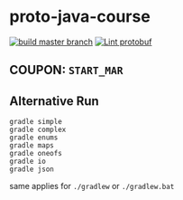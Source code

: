 # proto-java-course

[![build master branch](https://github.com/Clement-Jean/proto-java-course/actions/workflows/gradle.yml/badge.svg)](https://github.com/Clement-Jean/proto-java-course/actions/workflows/gradle.yml) [![Lint protobuf](https://github.com/Clement-Jean/proto-java-course/actions/workflows/lint.yml/badge.svg)](https://github.com/Clement-Jean/proto-java-course/actions/workflows/lint.yml)

## COUPON: `START_MAR`

## Alternative Run

```
gradle simple
gradle complex
gradle enums
gradle maps
gradle oneofs
gradle io
gradle json
```

same applies for `./gradlew` or `./gradlew.bat`

